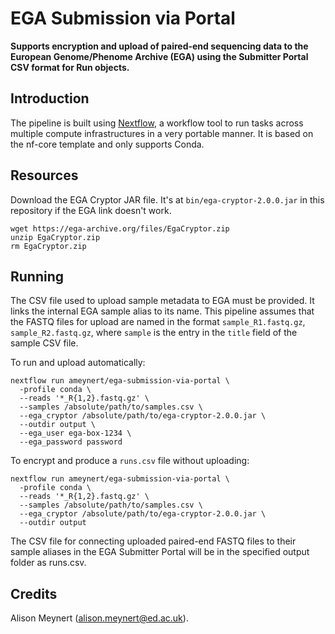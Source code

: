 # EGA Submission via Portal

**Supports encryption and upload of paired-end sequencing data to the European Genome/Phenome Archive (EGA) using the Submitter Portal CSV format for Run objects.**

## Introduction

The pipeline is built using [Nextflow](https://www.nextflow.io), a workflow tool to run tasks across multiple compute infrastructures in a very portable manner. It is based on the nf-core template and only supports Conda.

## Resources

Download the EGA Cryptor JAR file. It's at `bin/ega-cryptor-2.0.0.jar` in this repository if the EGA link doesn't work.

```
wget https://ega-archive.org/files/EgaCryptor.zip
unzip EgaCryptor.zip
rm EgaCryptor.zip
```

## Running

The CSV file used to upload sample metadata to EGA must be provided. It links the internal EGA sample alias to its name. This pipeline assumes that the FASTQ files for upload are named in the format `sample_R1.fastq.gz`, `sample_R2.fastq.gz`, where `sample` is the entry in the `title` field of the sample CSV file.

To run and upload automatically:

```
nextflow run ameynert/ega-submission-via-portal \
  -profile conda \
  --reads '*_R{1,2}.fastq.gz' \
  --samples /absolute/path/to/samples.csv \
  --ega_cryptor /absolute/path/to/ega-cryptor-2.0.0.jar \
  --outdir output \
  --ega_user ega-box-1234 \
  --ega_password password
```

To encrypt and produce a `runs.csv` file without uploading:

```
nextflow run ameynert/ega-submission-via-portal \
  -profile conda \
  --reads '*_R{1,2}.fastq.gz' \
  --samples /absolute/path/to/samples.csv \
  --ega_cryptor /absolute/path/to/ega-cryptor-2.0.0.jar \
  --outdir output
```

The CSV file for connecting uploaded paired-end FASTQ files to their sample aliases in the EGA Submitter Portal will be in the specified output folder as runs.csv.

## Credits

Alison Meynert (alison.meynert@ed.ac.uk).
